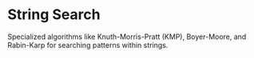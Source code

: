 # String Search
Specialized algorithms like Knuth-Morris-Pratt (KMP), Boyer-Moore, and Rabin-Karp for searching patterns within strings.
